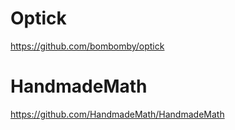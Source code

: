 # Optick

https://github.com/bombomby/optick

# HandmadeMath

https://github.com/HandmadeMath/HandmadeMath
